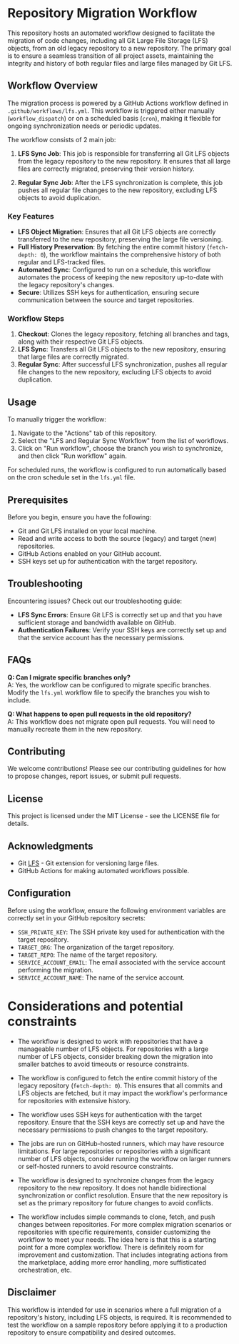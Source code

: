 # Repository Migration Workflow

This repository hosts an automated workflow designed to facilitate the migration of code changes, including all Git Large File Storage (LFS) objects, from an old legacy repository to a new repository. The primary goal is to ensure a seamless transition of all project assets, maintaining the integrity and history of both regular files and large files managed by Git LFS.

## Workflow Overview

The migration process is powered by a GitHub Actions workflow defined in `.github/workflows/lfs.yml`. This workflow is triggered either manually (`workflow_dispatch`) or on a scheduled basis (`cron`), making it flexible for ongoing synchronization needs or periodic updates.

The workflow consists of 2 main job:

1. **LFS Sync Job**: This job is responsible for transferring all Git LFS objects from the legacy repository to the new repository. It ensures that all large files are correctly migrated, preserving their version history.

2. **Regular Sync Job**: After the LFS synchronization is complete, this job pushes all regular file changes to the new repository, excluding LFS objects to avoid duplication.

### Key Features

- **LFS Object Migration**: Ensures that all Git LFS objects are correctly transferred to the new repository, preserving the large file versioning.
- **Full History Preservation**: By fetching the entire commit history (`fetch-depth: 0`), the workflow maintains the comprehensive history of both regular and LFS-tracked files.
- **Automated Sync**: Configured to run on a schedule, this workflow automates the process of keeping the new repository up-to-date with the legacy repository's changes.
- **Secure**: Utilizes SSH keys for authentication, ensuring secure communication between the source and target repositories.

### Workflow Steps

1. **Checkout**: Clones the legacy repository, fetching all branches and tags, along with their respective Git LFS objects.
2. **LFS Sync**: Transfers all Git LFS objects to the new repository, ensuring that large files are correctly migrated.
3. **Regular Sync**: After successful LFS synchronization, pushes all regular file changes to the new repository, excluding LFS objects to avoid duplication.

## Usage

To manually trigger the workflow:

1. Navigate to the "Actions" tab of this repository.
2. Select the "LFS and Regular Sync Workflow" from the list of workflows.
3. Click on "Run workflow", choose the branch you wish to synchronize, and then click "Run workflow" again.

For scheduled runs, the workflow is configured to run automatically based on the cron schedule set in the `lfs.yml` file.

## Prerequisites

Before you begin, ensure you have the following:
- Git and Git LFS installed on your local machine.
- Read and write access to both the source (legacy) and target (new) repositories.
- GitHub Actions enabled on your GitHub account.
- SSH keys set up for authentication with the target repository.

## Troubleshooting

Encountering issues? Check out our troubleshooting guide:
- **LFS Sync Errors**: Ensure Git LFS is correctly set up and that you have sufficient storage and bandwidth available on GitHub.
- **Authentication Failures**: Verify your SSH keys are correctly set up and that the service account has the necessary permissions.

## FAQs

**Q: Can I migrate specific branches only?**  
A: Yes, the workflow can be configured to migrate specific branches. Modify the `lfs.yml` workflow file to specify the branches you wish to include.

**Q: What happens to open pull requests in the old repository?**  
A: This workflow does not migrate open pull requests. You will need to manually recreate them in the new repository.

## Contributing

We welcome contributions! Please see our contributing guidelines for how to propose changes, report issues, or submit pull requests.

## License

This project is licensed under the MIT License - see the LICENSE file for details.

## Acknowledgments

- Git [LFS](https://git-lfs.github.com/) - Git extension for versioning large files.
- GitHub Actions for making automated workflows possible.


## Configuration

Before using the workflow, ensure the following environment variables are correctly set in your GitHub repository secrets:

- `SSH_PRIVATE_KEY`: The SSH private key used for authentication with the target repository.
- `TARGET_ORG`: The organization of the target repository.
- `TARGET_REPO`: The name of the target repository.
- `SERVICE_ACCOUNT_EMAIL`: The email associated with the service account performing the migration.
- `SERVICE_ACCOUNT_NAME`: The name of the service account.

# Considerations and potential constraints

- The workflow is designed to work with repositories that have a manageable number of LFS objects. For repositories with a large number of LFS objects, consider breaking down the migration into smaller batches to avoid timeouts or resource constraints.

- The workflow is configured to fetch the entire commit history of the legacy repository (`fetch-depth: 0`). This ensures that all commits and LFS objects are fetched, but it may impact the workflow's performance for repositories with extensive history.

- The workflow uses SSH keys for authentication with the target repository. Ensure that the SSH keys are correctly set up and have the necessary permissions to push changes to the target repository.

- The jobs are run on GitHub-hosted runners, which may have resource limitations. For large repositories or repositories with a significant number of LFS objects, consider running the workflow on larger runners or self-hosted runners to avoid resource constraints.

- The workflow is designed to synchronize changes from the legacy repository to the new repository. It does not handle bidirectional synchronization or conflict resolution. Ensure that the new repository is set as the primary repository for future changes to avoid conflicts.

- The workflow includes simple commands to clone, fetch, and push changes between repositories. For more complex migration scenarios or repositories with specific requirements, consider customizing the workflow to meet your needs. The idea here is that this is a starting point for a more complex workflow. There is definitely room for improvement and customization. That includes integrating actions from the marketplace, adding more error handling, more suffisticated orchestration, etc.

## Disclaimer

This workflow is intended for use in scenarios where a full migration of a repository's history, including LFS objects, is required. It is recommended to test the workflow on a sample repository before applying it to a production repository to ensure compatibility and desired outcomes.
